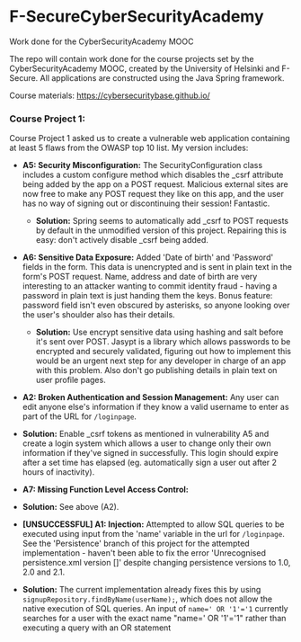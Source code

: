 # F-SecureCyberSecurityAcademy
Work done for the CyberSecurityAcademy MOOC

The repo will contain work done for the course projects set by the CyberSecurityAcademy MOOC, created by the University of Helsinki and F-Secure. All applications are constructed using the Java Spring framework.

Course materials: https://cybersecuritybase.github.io/

### Course Project 1:
Course Project 1 asked us to create a vulnerable web application containing at least 5 flaws from the OWASP top 10 list. My version includes:
* __A5: Security Misconfiguration:__ The SecurityConfiguration class includes a custom configure method which disables the _csrf attribute being added by the app on a POST request. Malicious external sites are now free to make any POST request they like on this app, and the user has no way of signing out or discontinuing their session! Fantastic. 
  * __Solution:__ Spring seems to automatically add _csrf to POST requests by default in the unmodified version of this project. Repairing this is easy: don't actively disable _csrf being added.
  
  
* __A6: Sensitive Data Exposure:__ Added 'Date of birth' and 'Password' fields in the form. This data is unencrypted and is sent in plain text in the form's POST request. Name, address and date of birth are very interesting to an attacker wanting to commit identity fraud - having a password in plain text is just handing them the keys. Bonus feature: password field isn't even obscured by asterisks, so anyone looking over the user's shoulder also has their details. 
  * __Solution:__ Use encrypt sensitive data using hashing and salt before it's sent over POST. Jasypt is a library which allows passwords to be encrypted and securely validated, figuring out how to implement this would be an urgent next step for any developer in charge of an app with this problem. Also don't go publishing details in plain text on user profile pages.
  
  
* __A2: Broken Authentication and Session Management:__ Any user can edit anyone else's information if they know a valid username to enter as part of the URL for `/loginpage`.
 * __Solution:__ Enable _csrf tokens as mentioned in vulnerability A5 and create a login system which allows a user to change only their own information if they've signed in successfully. This login should expire after a set time has elapsed (eg. automatically sign a user out after 2 hours of inactivity).
 
  
* __A7: Missing Function Level Access Control:__ 
 * __Solution:__ See above (A2).

 
* __[UNSUCCESSFUL] A1: Injection:__ Attempted to allow SQL queries to be executed using input from the 'name' variable in the url for `/loginpage`. See the 'Persistence' branch of this project for the attempted implementation - haven't been able to fix the error 'Unrecognised persistence.xml version []' despite changing persistence versions to 1.0, 2.0 and 2.1.
 * __Solution:__ The current implementation already fixes this by using `signupRepository.findByName(userName);`, which does not allow the native execution of SQL queries. An input of `name=' OR '1'='1` currently searches for a user with the exact name "name=' OR '1'='1" rather than executing a query with an OR statement 

